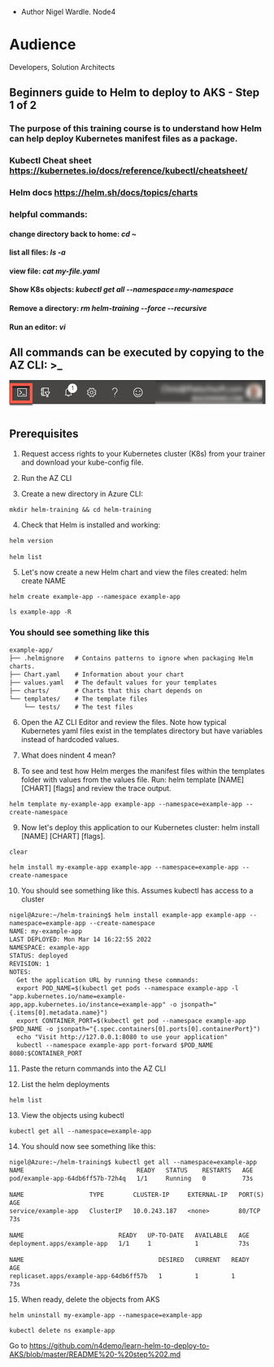 - Author Nigel Wardle. Node4

# Audience
Developers, Solution Architects  

## Beginners guide to Helm to deploy to AKS - Step 1 of 2

### The purpose of this training course is to understand how Helm can help deploy Kubernetes manifest files as a package.


### Kubectl Cheat sheet https://kubernetes.io/docs/reference/kubectl/cheatsheet/

### Helm docs https://helm.sh/docs/topics/charts

### helpful commands:
#### change directory back to home: *cd ~*
#### list all files: *ls -a*
#### view file: *cat my-file.yaml*
#### Show K8s objects: *kubectl get all --namespace=my-namespace*
#### Remove a directory: *rm helm-training --force --recursive*
#### Run an editor: *vi*

## All commands can be executed by copying to the AZ CLI: >_

 ![The cloud shell icon is highlighted on the menu bar.](media/b4-image35.png "Cloud Shell")



## Prerequisites

1. Request access rights to your Kubernetes cluster (K8s) from your trainer and download your kube-config file.

2. Run the AZ CLI

3. Create a new directory in Azure CLI:

```
mkdir helm-training && cd helm-training
```

4. Check that Helm is installed and working:
```
helm version

helm list
```

5. Let's now create a new Helm chart and view the files created: helm create NAME

```
helm create example-app --namespace example-app
```

```
ls example-app -R
```

### You should see something like this
```
example-app/
├── .helmignore   # Contains patterns to ignore when packaging Helm charts.
├── Chart.yaml    # Information about your chart
├── values.yaml   # The default values for your templates
├── charts/       # Charts that this chart depends on
└── templates/    # The template files
    └── tests/    # The test files
```

6. Open the AZ CLI Editor and review the files. Note how typical Kubernetes yaml files exist in the templates directory but have variables instead of hardcoded values.

7. What does nindent 4 mean?

8. To see and test how Helm merges the manifest files within the templates folder with values from the values file. Run: helm template [NAME] [CHART] [flags] and review the trace output.

```
helm template my-example-app example-app --namespace=example-app --create-namespace
```

9. Now let's deploy this application to our Kubernetes cluster: helm install [NAME] [CHART] [flags]. 

```
clear
```

```
helm install my-example-app example-app --namespace=example-app --create-namespace
```

10. You should see something like this. Assumes kubectl has access to a cluster

```
nigel@Azure:~/helm-training$ helm install example-app example-app --namespace=example-app --create-namespace
NAME: my-example-app
LAST DEPLOYED: Mon Mar 14 16:22:55 2022
NAMESPACE: example-app
STATUS: deployed
REVISION: 1
NOTES:
  Get the application URL by running these commands:
  export POD_NAME=$(kubectl get pods --namespace example-app -l "app.kubernetes.io/name=example-app,app.kubernetes.io/instance=example-app" -o jsonpath="{.items[0].metadata.name}")
  export CONTAINER_PORT=$(kubectl get pod --namespace example-app $POD_NAME -o jsonpath="{.spec.containers[0].ports[0].containerPort}")
  echo "Visit http://127.0.0.1:8080 to use your application"
  kubectl --namespace example-app port-forward $POD_NAME 8080:$CONTAINER_PORT
```

11. Paste the return commands into the AZ CLI


12. List the helm deployments

```
helm list
```

13. View the objects using kubectl

```
kubectl get all --namespace=example-app
```

14. You should now see something like this:

```
nigel@Azure:~/helm-training$ kubectl get all --namespace=example-app
NAME                               READY   STATUS    RESTARTS   AGE
pod/example-app-64db6ff57b-72h4q   1/1     Running   0          73s

NAME                  TYPE        CLUSTER-IP     EXTERNAL-IP   PORT(S)   AGE
service/example-app   ClusterIP   10.0.243.187   <none>        80/TCP    73s

NAME                          READY   UP-TO-DATE   AVAILABLE   AGE
deployment.apps/example-app   1/1     1            1           73s

NAME                                     DESIRED   CURRENT   READY   AGE
replicaset.apps/example-app-64db6ff57b   1         1         1       73s
```

15. When ready, delete the objects from AKS

```
helm uninstall my-example-app --namespace=example-app
```

```
kubectl delete ns example-app
```

Go to https://github.com/n4demo/learn-helm-to-deploy-to-AKS/blob/master/README%20-%20step%202.md
